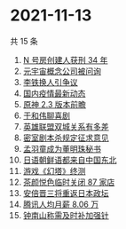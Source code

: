 # 2021-11-13

共 15 条

<!-- BEGIN -->
<!-- 最后更新时间 Sat Nov 13 2021 02:07:58 GMT+0800 (China Standard Time) -->

1. [N 号房创建人获刑 34 年](https://www.zhihu.com/search?q=n号房)
1. [元宇宙概念公司被问询](https://www.zhihu.com/search?q=元宇宙)
1. [李铁换人引争议](https://www.zhihu.com/search?q=李铁)
1. [国内疫情最新动态](https://www.zhihu.com/search?q=疫情)
1. [原神 2.3 版本前瞻](https://www.zhihu.com/search?q=原神)
1. [于和伟聊喜剧](https://www.zhihu.com/search?q=一年一度喜剧大赛)
1. [英雄联盟双城关系有多差](https://www.zhihu.com/search?q=英雄联盟双城之战)
1. [密室剧本杀规定征求意见](https://www.zhihu.com/search?q=剧本杀)
1. [孟羽童成为董明珠秘书](https://www.zhihu.com/search?q=孟羽童)
1. [日语朝鲜语都来自中国东北](https://www.zhihu.com/search?q=中国东北)
1. [游戏《幻塔》终测](https://www.zhihu.com/search?q=幻塔)
1. [茶颜悦色临时关闭 87 家店](https://www.zhihu.com/search?q=茶颜悦色)
1. [安倍晋三将重返日本政坛](https://www.zhihu.com/search?q=安倍晋三)
1. [腾讯人均月薪 8.06 万](https://www.zhihu.com/search?q=腾讯财报)
1. [钟南山称需及时补加强针](https://www.zhihu.com/search?q=新冠疫苗加强针)

<!-- END -->
